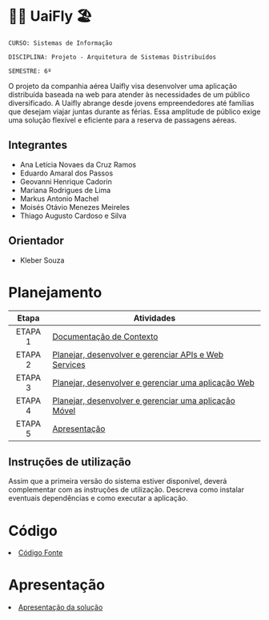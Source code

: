 # 🧀🛫 UaiFly  🏖️

`CURSO: Sistemas de Informação`

`DISCIPLINA: Projeto - Arquitetura de Sistemas Distribuídos`

`SEMESTRE: 6º`

O projeto da companhia aérea Uaifly visa desenvolver uma aplicação distribuída baseada na web para atender às necessidades de um público diversificado. A Uaifly abrange desde jovens empreendedores até famílias que desejam viajar juntas durante as férias. Essa amplitude de público exige uma solução flexível e eficiente para a reserva de passagens aéreas.

## Integrantes

* Ana Letícia Novaes da Cruz Ramos
* Eduardo Amaral dos Passos
* Geovanni Henrique Cadorin
* Mariana Rodrigues de Lima
* Markus Antonio Machel
* Moisés Otávio Menezes Meireles
* Thiago Augusto Cardoso e Silva

## Orientador

* Kleber Souza

# Planejamento

| Etapa         | Atividades |
|  :----:   | ----------- |
| ETAPA 1         |[Documentação de Contexto](docs/contexto.md) <br> |
| ETAPA 2         |[Planejar, desenvolver e gerenciar APIs e Web Services](docs/backend-apis.md) <br> |
| ETAPA 3         |[Planejar, desenvolver e gerenciar uma aplicação Web](docs/frontend-web.md) |
| ETAPA 4        |[Planejar, desenvolver e gerenciar uma aplicação Móvel](docs/frontend-mobile.md) <br>  |
| ETAPA 5         | [Apresentação](presentation/README.md) |
## Instruções de utilização

Assim que a primeira versão do sistema estiver disponível, deverá complementar com as instruções de utilização. Descreva como instalar eventuais dependências e como executar a aplicação.

# Código

<li><a href="src/README.md"> Código Fonte</a></li>

# Apresentação

<li><a href="presentation/README.md"> Apresentação da solução</a></li>
